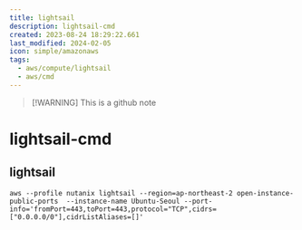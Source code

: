 ```yaml
---
title: lightsail
description: lightsail-cmd
created: 2023-08-24 18:29:22.661
last_modified: 2024-02-05
icon: simple/amazonaws
tags:
  - aws/compute/lightsail
  - aws/cmd
---
```

> [!WARNING] This is a github note
# lightsail-cmd

## lightsail

```
aws --profile nutanix lightsail --region=ap-northeast-2 open-instance-public-ports  --instance-name Ubuntu-Seoul --port-info='fromPort=443,toPort=443,protocol="TCP",cidrs=["0.0.0.0/0"],cidrListAliases=[]'
```

